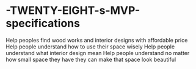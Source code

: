 # -TWENTY-EIGHT-s-MVP-specifications
Help peoples find wood works and interior designs with affordable price
Help people understand how to use their space wisely 
Help people understand what interior design mean
Help people understand no matter how small space they have they can make that space look beautiful

